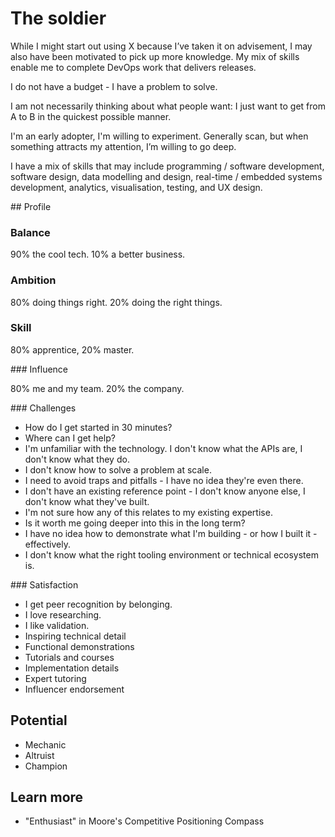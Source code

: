 # The soldier

While I might start out using X because I’ve taken it on advisement, I may also have been motivated to pick up more knowledge.  My mix of skills enable me to complete DevOps work that delivers releases.

I do not have a budget - I have a problem to solve.

I am not necessarily thinking about what people want: I just want to get from A to B in the quickest possible manner.

I'm an early adopter, I'm willing to experiment. Generally scan, but when something attracts my attention, I’m willing to go deep.

I have a mix of skills that may include programming / software development, software design, data modelling and design, real-time / embedded systems development, analytics, visualisation, testing, and UX design.

## Profile

### Balance

90% the cool tech. 10% a better business.

### Ambition

80% doing things right. 20% doing the right things.

### Skill

80% apprentice, 20% master.

### Influence

80% me and my team. 20% the company.

### Challenges

* How do I get started in 30 minutes?
* Where can I get help?
* I'm unfamiliar with the technology. I don't know what the APIs are, I don't know what they do.
* I don't know how to solve a problem at scale.
* I need to avoid traps and pitfalls - I have no idea they're even there.
* I don't have an existing reference point - I don't know anyone else, I don't know what they've built.
* I'm not sure how any of this relates to my existing expertise.
* Is it worth me going deeper into this in the long term?
* I have no idea how to demonstrate what I'm building - or how I built it - effectively.
* I don't know what the right tooling environment or technical ecosystem is.

### Satisfaction

* I get peer recognition by belonging.
* I love researching.
* I like validation.
* Inspiring technical detail
* Functional demonstrations
* Tutorials and courses
* Implementation details
* Expert tutoring
* Influencer endorsement

## Potential

* Mechanic
* Altruist
* Champion

## Learn more

* "Enthusiast" in Moore's Competitive Positioning Compass